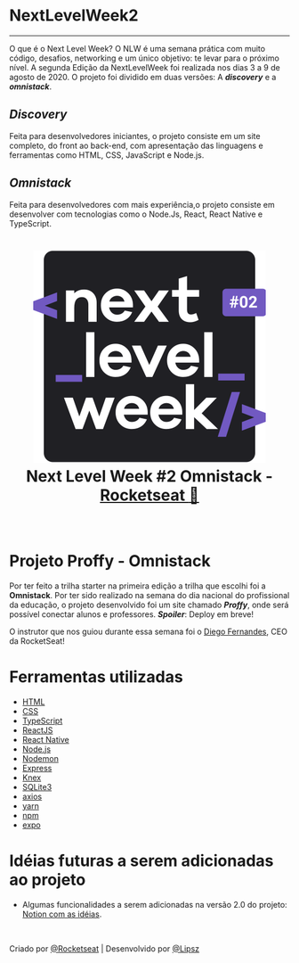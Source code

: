 # NextLevelWeek2
----------

O que é o Next Level Week?
O NLW é uma semana prática com muito código, desafios, networking e um único objetivo: te levar para o próximo nível.
A segunda Edição da NextLevelWeek foi realizada nos dias 3 a 9 de agosto de 2020.
O projeto foi dividido em duas versões: A __*discovery*__ e a __*omnistack*__.

*Discovery*  
----------
Feita para desenvolvedores iniciantes, o projeto consiste em um site completo, do front ao back-end, com apresentação das linguagens e ferramentas como HTML, CSS, JavaScript e Node.js.

*Omnistack*  
----------
Feita para desenvolvedores com mais experiência,o projeto consiste em desenvolver com tecnologias como o Node.Js, React, React Native e TypeScript. 

<h1 align="center">

![NLW Logo](./public/assets/nlwImage.svg)
</br>
Next Level Week #2 Omnistack - [Rocketseat :rocket:](https://rocketseat.com.br/)

</h1>

<br/>

# Projeto Proffy - Omnistack

Por ter feito a trilha starter na primeira edição a trilha que escolhi foi a __Omnistack__.
Por ter sido realizado na semana do dia nacional do profissional da educação, o projeto desenvolvido foi um site chamado __*Proffy*__, onde será possível conectar alunos e professores. __*Spoiler*__: Deploy em breve!

O instrutor que nos guiou durante essa semana foi o [Diego Fernandes](https://github.com/diego3g),  CEO da RocketSeat!

# Ferramentas utilizadas
* [HTML](https://developer.mozilla.org/pt-BR/docs/Web/HTML)
* [CSS](https://developer.mozilla.org/pt-BR/docs/Web/CSS)
* [TypeScript](https://www.typescriptlang.org/)
* [ReactJS](https://pt-br.reactjs.org/)
* [React Native](https://reactnative.dev/)
* [Node.js](https://nodejs.org/)
* [Nodemon](https://nodemon.io/)
* [Express](https://expressjs.com/pt-br/)
* [Knex](http://knexjs.org/)
* [SQLite3](https://www.sqlite.org/index.html)
* [axios](https://www.npmjs.com/package/axios)
* [yarn](https://yarnpkg.com/)
* [npm](https://www.npmjs.com/)
* [expo](https://expo.io/)

# Idéias futuras a serem adicionadas ao projeto

* Algumas funcionalidades a serem adicionadas na versão 2.0 do projeto: [Notion com as idéias](https://www.notion.so/Proffy-2-0-4fb7e825dd4942ddafc9c2623cdc356a).


<br/>

 Criado por [@Rocketseat](https://rocketseat.com.br/) | Desenvolvido por [@Lipsz](https://github.com/Lipzs)
